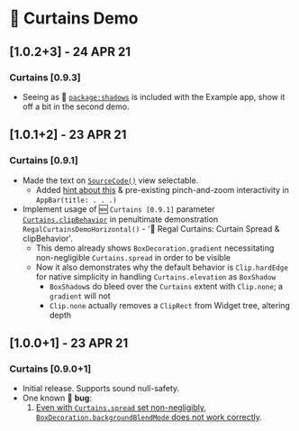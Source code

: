 # 📜 Curtains Demo
## **[1.0.2+3] - 24 APR 21**
### **Curtains [0.9.3]**
- Seeing as 👥 [`package:shadows`](https://pub.dev/packages/shadows) is included with the Example app, show it off a bit in the second demo.

## **[1.0.1+2] - 23 APR 21**
### **Curtains [0.9.1]**
- Made the text on [`SourceCode()`](https://github.com/Zabadam/curtains/blob/main/example/lib/source_code.dart#L50 '/example/lib/source_code.dart#L50') view selectable.
  - Added [hint about this](https://github.com/Zabadam/curtains/blob/main/example/lib/main.dart#L141 '/example/lib/main.dart#L141') & pre-existing pinch-and-zoom interactivity in `AppBar(title: . . .)`
- Implement usage of 🆕 `Curtains [0.9.1]` parameter [`Curtains.clipBehavior`](https://pub.dev/documentation/curtains/latest/curtains/Curtains/clipBehavior.html 'pub.dev Documentation: Curtains.clipBehavior') in penultimate demonstration `RegalCurtainsDemoHorizontal()` - '📜 Regal Curtains: Curtain Spread & clipBehavior'.
  - This demo already shows `BoxDecoration.gradient` necessitating non-negligible `Curtains.spread` in order to be visible
  - Now it also demonstrates why the default behavior is `Clip.hardEdge` for native simplicity in handling `Curtains.elevation` as `BoxShadow`
    - `BoxShadow`s do bleed over the `Curtains` extent with `Clip.none`; a `gradient` will not
    - `Clip.none` actually removes a `ClipRect` from Widget tree, altering depth

## **[1.0.0+1] - 23 APR 21**
### **Curtains [0.9.0+1]**
- Initial release. Supports sound null-safety.
- One known 🐞 **bug**:
  1. [Even with `Curtains.spread` set non-negligibly](https://github.com/Zabadam/curtains/blob/main/example/lib/main.dart#L344 '/example/lib/main.dart#L344'), [`BoxDecoration.backgroundBlendMode` does not work correctly](https://github.com/Zabadam/curtains/blob/main/example/lib/main.dart#L408 '/example/lib/main.dart#L408').
